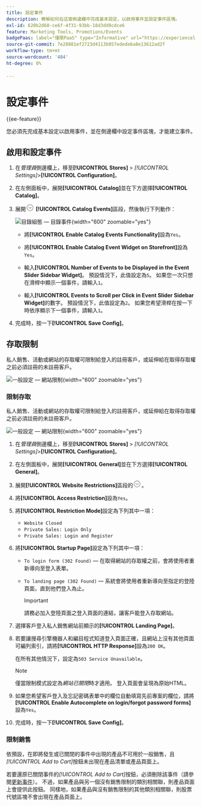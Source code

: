 ```yaml
---
title: 設定事件
description: 瞭解如何在店面側邊欄中完成基本設定，以啟用事件並設定事件區塊。
exl-id: 620b2d60-ce6f-4f31-93bb-18d3dd9cdce6
feature: Marketing Tools, Promotions/Events
badgePaas: label="僅限PaaS" type="Informative" url="https://experienceleague.adobe.com/zh-hant/docs/commerce/user-guides/product-solutions" tooltip="僅適用於雲端專案(Adobe管理的PaaS基礎結構)和內部部署專案的Adobe Commerce 。"
source-git-commit: 7e28081ef2723d4113b957edede6a8e13612ad2f
workflow-type: tm+mt
source-wordcount: '484'
ht-degree: 0%

---
```


# 設定事件

{{ee-feature}}

您必須先完成基本設定以啟用事件，並在側邊欄中設定事件區塊，才能建立事件。

## 啟用和設定事件

1. 在&#x200B;_管理員_&#x200B;側邊欄上，移至&#x200B;**[!UICONTROL Stores]** > _[!UICONTROL Settings]_>**[!UICONTROL Configuration]**。

1. 在左側面板中，展開&#x200B;**[!UICONTROL Catalog]**&#x200B;並在下方選擇&#x200B;**[!UICONTROL Catalog]**。

1. 展開![展開選取器](../assets/icon-display-expand.png) **[!UICONTROL Catalog Events]**&#x200B;區段，然後執行下列動作：

   ![目錄組態 — 目錄事件](../configuration-reference/catalog/assets/catalog-events.png){width="600" zoomable="yes"}

   - 將&#x200B;**[!UICONTROL Enable Catalog Events Functionality]**&#x200B;設為`Yes`。

   - 將&#x200B;**[!UICONTROL Enable Catalog Event Widget on Storefront]**&#x200B;設為`Yes`。

   - 輸入&#x200B;**[!UICONTROL Number of Events to be Displayed in the Event Slider Sidebar Widget]**。 預設情況下，此值設定為`5`。 如果您一次只想在滑桿中顯示一個事件，請輸入`1`。

   - 輸入&#x200B;**[!UICONTROL Events to Scroll per Click in Event Slider Sidebar Widget]**&#x200B;的數字。 預設情況下，此值設定為`2`。 如果您希望滑桿在按一下時依序顯示下一個事件，請輸入`1`。

1. 完成時，按一下&#x200B;**[!UICONTROL Save Config]**。

## 存取限制

私人銷售、活動或網站的存取權可限制給登入的註冊客戶，或延伸給在取得存取權之前必須註冊的未註冊客戶。

![一般設定 — 網站限制](../configuration-reference/general/assets/general-website-restrictions.png){width="600" zoomable="yes"}

### 限制存取

私人銷售、活動或網站的存取權可限制給登入的註冊客戶，或延伸給在取得存取權之前必須註冊的未註冊客戶。

![一般設定 — 網站限制](../configuration-reference/general/assets/general-website-restrictions.png){width="600" zoomable="yes"}

1. 在&#x200B;_管理員_&#x200B;側邊欄上，移至&#x200B;**[!UICONTROL Stores]** > _[!UICONTROL Settings]_>**[!UICONTROL Configuration]**。

1. 在左側面板中，展開&#x200B;**[!UICONTROL General]**&#x200B;並在下方選擇&#x200B;**[!UICONTROL General]**。

1. 展開&#x200B;**[!UICONTROL Website Restrictions]**&#x200B;區段的![擴充選擇器](../assets/icon-display-expand.png)。

1. 將&#x200B;**[!UICONTROL Access Restriction]**&#x200B;設為`Yes`。

1. 將&#x200B;**[!UICONTROL Restriction Mode]**&#x200B;設定為下列其中一項：

   - `Website Closed`
   - `Private Sales: Login Only`
   - `Private Sales: Login and Register`

1. 將&#x200B;**[!UICONTROL Startup Page]**&#x200B;設定為下列其中一項：

   - `To login form (302 Found)` — 在取得網站的存取權之前，會將使用者重新導向至登入表單。

   - `To landing page (302 Found)` — 系統會將使用者重新導向至指定的登陸頁面，直到他們登入為止。

     >[!IMPORTANT]
     >
     >請務必加入登陸頁面之登入頁面的連結，讓客戶能登入存取網站。

1. 選擇客戶登入私人銷售網站前顯示的&#x200B;**[!UICONTROL Landing Page]**。

1. 若要讓搜尋引擎機器人和編目程式知道登入頁面正確，且網站上沒有其他頁面可編列索引，請將&#x200B;**[!UICONTROL HTTP Response]**&#x200B;設為`200 OK`。

   在所有其他情況下，設定為`503 Service Unavailable`。

   >[!NOTE]
   >
   >僅當限制模式設定為&#x200B;_網站已關閉_&#x200B;時才適用。 登入頁面會呈現為原始HTML。

1. 如果您希望客戶登入及忘記密碼表單中的欄位自動填寫先前專案的欄位，請將&#x200B;**[!UICONTROL Enable Autocomplete on login/forgot password forms]**&#x200B;設為`Yes`。

1. 完成時，按一下&#x200B;**[!UICONTROL Save Config]**。

### 限制銷售

依預設，在即將發生或已關閉的事件中出現的產品不可用於一般銷售，且&#x200B;_[!UICONTROL Add to Cart]_&#x200B;按鈕未出現在產品清單或產品頁面上。

若要還原已關閉事件的&#x200B;_[!UICONTROL Add to Cart]_&#x200B;按鈕，必須刪除該事件（請參閱[更新事件](event-create.md#update-events)）。 不過，如果產品與另一個沒有銷售限制的類別相關聯，則產品頁面上會提供此按鈕。 同樣地，如果產品與沒有銷售限制的其他類別相關聯，則股票代號區塊不會出現在產品頁面上。
